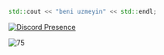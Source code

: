 ```c++
std::cout << "beni uzmeyin" << std::endl;
```

[![Discord Presence](https://lanyard.cnrad.dev/api/461744397722189824)](https://discord.com/users/461744397722189824)

<img src="https://komarev.com/ghpvc/?username=Atakan75&label=Ziyaretçi%20Sayısı&color=0066ff" alt="75" />
